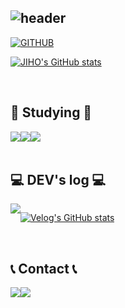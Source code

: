 <div align="left">
  
![header](https://capsule-render.vercel.app/api?type=rect&&color=ffffff&fontColor=20C997&height=300&section=header&animation=twinkling&text=Wecome%20to%20Rogue's%20Github✨&fontSize=60)
---
  
[![GITHUB](https://hits.seeyoufarm.com/api/count/incr/badge.svg?url=https%3A%2F%2Fgithub.com%2Ffkclfm&count_bg=%23F29494&title_bg=%232F2E2E&icon=github.svg&icon_color=%23FFFFFF&title=GITHUB&edge_flat=false)](https://github.com/fkclfm)

[![JIHO's GitHub stats](https://github-readme-stats.vercel.app/api?username=jiholee0&include_all_commits=true&theme=nord&hide_border=true&count_private=true)](https://github.com/jiholee0/github-readme-stats)
 
<br>

## 📄 Studying 📄
<div style="display:flex; flex-direction:row;">
    <br>
    <img src="https://img.shields.io/badge/html5-E34F26?style=flat-square&logo=HTML5&logoColor=white"> 
    <img src="https://img.shields.io/badge/css-1572B6?style=flat-square&logo=CSS3&logoColor=white"> 
    <img src="https://img.shields.io/badge/javascript-F7DF1E?style=flat-square&logo=JavaScript&logoColor=black"> 
    <br>
</div><br>

## 💻 DEV's log 💻
<div style="display:flex; flex-direction:row;">
    <a href="https://velog.io/@fkclfm">
        <img src="https://img.shields.io/badge/Velog-20C997?style=for-the-badge&logo=Velog&logoColor=white"> 
    </a>
  
[![Velog's GitHub stats](https://velog-readme-stats.vercel.app/api?name=fkclfm)](https://velog.io/@fkclfm)
</div><br>

 
## 📞 Contact 📞
<div style="display:flex; flex-direction:row;">
    <a href="https://www.instagram.com/yatotrbl/">
        <img src="https://img.shields.io/badge/Instagram-E4405F?style=for-the-badge&logo=Instagram&logoColor=white"> 
    </a>
    <a href="mailto:qorwhddhks28@gmail.com">
        <img src="https://img.shields.io/badge/Gmail-EA4335?style=for-the-badge&logo=Gmail&logoColor=white"> 
    </a>
</div><br>
</div>
